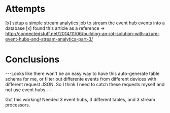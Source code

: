 Attempts
===

[x] setup a simple stream analytics job to stream the event hub events into a database
[x] found this article as a reference 
    -> http://connectedstuff.net/2014/11/06/building-an-iot-solution-with-azure-event-hubs-and-stream-analytics-part-3/


Conclusions
===

---Looks like there won't be an easy way to have this auto-generate table schema for me, or filter out differente events from different devices with different request JSON.  So I think I need to catch these requests myself and not use event hubs.---

Got this working!  Needed 3 event hubs, 3 different tables, and 3 stream processors.

